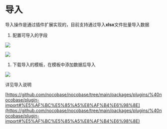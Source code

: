 # 导入

导入操作是通过插件扩展实现的，目前支持通过导入<strong>xlsx</strong>文件批量导入数据

1. 配置可导入的字段

![](https://static-docs.nocobase.com/967a130c06237e0724e5815fc3b16903.png)

![](https://static-docs.nocobase.com/0046c530677bff984db4d560956da35a.png)

1. 下载导入的模板，在模板中添加数据后导入

![](https://static-docs.nocobase.com/1038ab1b1fcdc7ad6e5346cde27eed49.png)

详见导入说明

[https://github.com/nocobase/nocobase/tree/main/packages/plugins/%40nocobase/plugin-import#%E5%AF%BC%E5%85%A5%E8%AF%B4%E6%98%8E](https://github.com/nocobase/nocobase/tree/main/packages/plugins/%40nocobase/plugin-import#%E5%AF%BC%E5%85%A5%E8%AF%B4%E6%98%8E)
